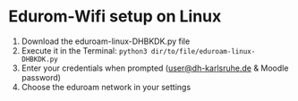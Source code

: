 # Edurom-Wifi setup on Linux

1) Download the eduroam-linux-DHBKDK.py file
2) Execute it in the Terminal:
```python3 dir/to/file/eduroam-linux-DHBKDK.py```
3) Enter your credentials when prompted (user@dh-karlsruhe.de & Moodle password)
4) Choose the eduroam network in your settings

